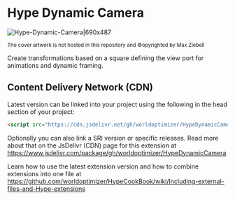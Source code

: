 # Hype Dynamic Camera

![Hype-Dynamic-Camera|690x487](https://playground.maxziebell.de/Hype/DynamicCamera/HypeDynamicCamera.jpg)

<sup>The cover artwork is not hosted in this repository and &copy;opyrighted by Max Ziebell</sup>

Create transformations based on a square defining the view port for animations and dynamic framing.


Content Delivery Network (CDN)
--

Latest version can be linked into your project using the following in the head section of your project:

```html
<script src="https://cdn.jsdelivr.net/gh/worldoptimizer/HypeDynamicCamera/HypeDynamicCamera.min.js"></script>
```
Optionally you can also link a SRI version or specific releases. 
Read more about that on the JsDelivr (CDN) page for this extension at https://www.jsdelivr.com/package/gh/worldoptimizer/HypeDynamicCamera

Learn how to use the latest extension version and how to combine extensions into one file at
https://github.com/worldoptimizer/HypeCookBook/wiki/Including-external-files-and-Hype-extensions
